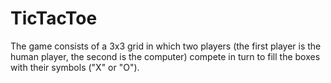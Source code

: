 # TicTacToe
The game consists of a 3x3 grid in which two players (the first player is the human player, the second is the computer) compete in turn to fill the boxes with their symbols ("X" or "O"). 

